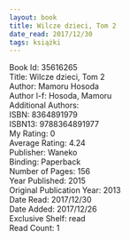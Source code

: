 ```yaml
---
layout: book
title: Wilcze dzieci, Tom 2
date_read: 2017/12/30
tags: książki
---
```


Book Id: 35616265<br />
Title: Wilcze dzieci, Tom 2<br />
Author: Mamoru Hosoda<br />
Author l-f: Hosoda, Mamoru<br />
Additional Authors: <br />
ISBN: 8364891979<br />
ISBN13: 9788364891977<br />
My Rating: 0<br />
Average Rating: 4.24<br />
Publisher: Waneko<br />
Binding: Paperback<br />
Number of Pages: 156<br />
Year Published: 2015<br />
Original Publication Year: 2013<br />
Date Read: 2017/12/30<br />
Date Added: 2017/12/26<br />
Exclusive Shelf: read<br />
Read Count: 1<br />


